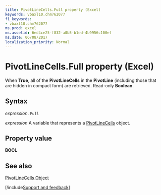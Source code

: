 ```yaml
---
title: PivotLineCells.Full property (Excel)
keywords: vbaxl10.chm762077
f1_keywords:
- vbaxl10.chm762077
ms.prod: excel
ms.assetid: 6ed4ce25-f832-a0b5-b1ed-4b9956c100ef
ms.date: 06/08/2017
localization_priority: Normal
---
```



# PivotLineCells.Full property (Excel)

When  **True**, all of the  **PivotLineCells** in the **PivotLine** (including those that are hidden in compact form) are retrieved. Read-only **Boolean**.


## Syntax

_expression_. `Full`

_expression_ A variable that represents a [PivotLineCells](Excel.PivotLineCells.md) object.


## Property value

 **BOOL**


## See also


[PivotLineCells Object](Excel.PivotLineCells.md)

[!include[Support and feedback](~/includes/feedback-boilerplate.md)]